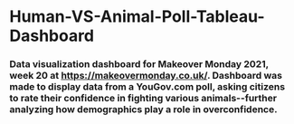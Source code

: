 # Human-VS-Animal-Poll-Tableau-Dashboard

### Data visualization dashboard for Makeover  Monday 2021, week 20 at https://makeovermonday.co.uk/. Dashboard was made to display data from a YouGov.com poll, asking citizens to rate their confidence in fighting various animals--further analyzing how demographics play a role in overconfidence.
